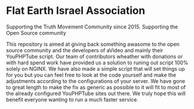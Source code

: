 # Flat Earth Israel Association

Supporting the Truth Movement Community since 2015.
Supporting the Open Source community

This repository is aimed at giving back something awasome to the open source community and the developers of aVideo and mainly their YouPHPTube script. Our team of contributors wheather with donations or with hard spend work have provided us a solution to runing out script 100% solely on NGINX. We have also made a simple script that will set things up for you but you can feel free to look at the code yourself and make the adjustments according to the configurations of your server. We have gone to great length to make the fix as generic as possible to it will fit to most of the already configured YouPHPTube    sites out there. We truly hope this will benefit everyone wanting to run a much faster service.
